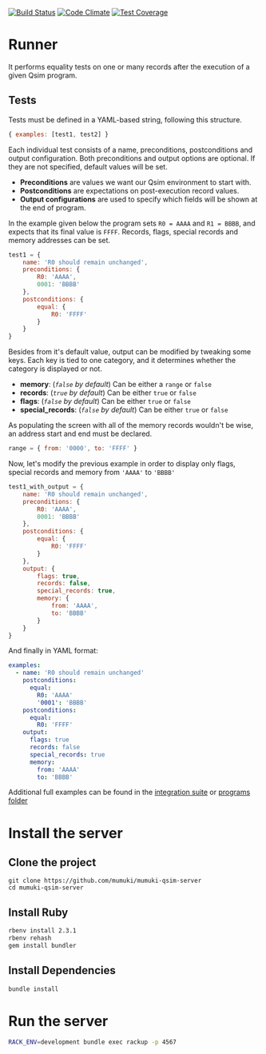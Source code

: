[![Build Status](https://travis-ci.org/mumuki/mumuki-qsim-runner.svg?branch=master)](https://travis-ci.org/mumuki/mumuki-qsim-runner)
[![Code Climate](https://codeclimate.com/github/mumuki/mumuki-qsim-server/badges/gpa.svg)](https://codeclimate.com/github/mumuki/mumuki-qsim-server)
[![Test Coverage](https://codeclimate.com/github/mumuki/mumuki-qsim-server/badges/coverage.svg)](https://codeclimate.com/github/mumuki/mumuki-qsim-server)


# Runner

It performs equality tests on one or many records after the execution of a given Qsim program.

## Tests

Tests must be defined in a YAML-based string, following this structure.

~~~javascript
{ examples: [test1, test2] }
~~~

Each individual test consists of a name, preconditions, postconditions and output configuration.
Both preconditions and output options are optional. If they are not specified, default values will be set.

* **Preconditions** are values we want our Qsim environment to start with.
* **Postconditions** are expectations on post-execution record values.
* **Output configurations** are used to specify which fields will be shown at the end of program. 

In the example given below the program sets `R0 = AAAA` and `R1 = BBBB`, and expects
that its final value is `FFFF`. Records, flags, special records and memory addresses can be set.

~~~javascript
test1 = {
    name: 'R0 should remain unchanged',
    preconditions: {
        R0: 'AAAA',
        0001: 'BBBB'
    },
    postconditions: {
        equal: {
            R0: 'FFFF'
        }
    }
}
~~~

Besides from it's default value, output can be modified by tweaking some keys. 
Each key is tied to one category, and it determines whether the category is displayed or not. 

* **memory**: (*`false` by default*) Can be either a `range` or `false`
* **records**: (*`true` by default*) Can be either `true` or `false`
* **flags**: (*`false` by default*) Can be either `true` or `false`
* **special_records**: (*`false` by default*) Can be either `true` or `false`
 
As populating the screen with all of the memory records wouldn't be wise, an address start and end must be declared.
  
~~~javascript
range = { from: '0000', to: 'FFFF' }
~~~

Now, let's modify the previous example in order to display only flags, 
special records and memory from `'AAAA'` to `'BBBB'`

~~~javascript
test1_with_output = {
    name: 'R0 should remain unchanged',
    preconditions: {
        R0: 'AAAA',
        0001: 'BBBB'
    },
    postconditions: {
        equal: {
            R0: 'FFFF'
        }
    },
    output: {
        flags: true,
        records: false,
        special_records: true,
        memory: {
            from: 'AAAA',
            to: 'BBBB'
        }
    }
}
~~~

And finally in YAML format:

~~~yaml
examples:
  - name: 'R0 should remain unchanged'        
    postconditions:
      equal:
        R0: 'AAAA'
        '0001': 'BBBB' 
    postconditions:
      equal:
        R0: 'FFFF'
    output:
      flags: true
      records: false
      special_records: true
      memory:
        from: 'AAAA'
        to: 'BBBB'
~~~

Additional full examples can be found in the [integration suite](https://github.com/mumuki/mumuki-qsim-runner/blob/master/spec/integration_spec.rb) or [programs folder](https://github.com/mumuki/mumuki-qsim-runner/tree/master/spec/data)

# Install the server

## Clone the project

```
git clone https://github.com/mumuki/mumuki-qsim-server 
cd mumuki-qsim-server
```

## Install Ruby

```bash
rbenv install 2.3.1
rbenv rehash
gem install bundler
```

## Install Dependencies

```bash
bundle install
```

# Run the server

```bash
RACK_ENV=development bundle exec rackup -p 4567
```



